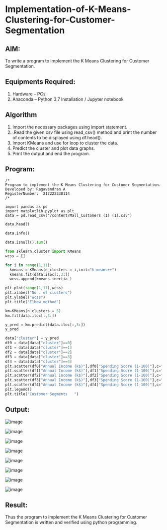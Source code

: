 # Implementation-of-K-Means-Clustering-for-Customer-Segmentation

## AIM:
To write a program to implement the K Means Clustering for Customer Segmentation.

## Equipments Required:
1. Hardware – PCs
2. Anaconda – Python 3.7 Installation / Jupyter notebook

## Algorithm
1. Import the necessary packages using import statement.
2. .Read the given csv file using read_csv() method and print the number of contents to be displayed using df.head().
3. Import KMeans and use for loop to cluster the data.
4. Predict the cluster and plot data graphs.
5. Print the output and end the program.

## Program:
```
/*
Program to implement the K Means Clustering for Customer Segmentation.
Developed by: Ragavendran A
RegisterNumber:  212222230114
/*

import pandas as pd
import matplotlib.pyplot as plt
data = pd.read_csv("/content/Mall_Customers (1) (1).csv")
```
```python
data.head()
```
```python
data.info()
```
```python
data.isnull().sum()
```
```python
from sklearn.cluster import KMeans
wcss = []
```
```python
for i in range(1,11):
  kmeans = KMeans(n_clusters = i,init="k-means++")
  kmeans.fit(data.iloc[:,3:])
  wcss.append(kmeans.inertia_)
```
```python
plt.plot(range(1,11),wcss)
plt.xlabel("No . of clusters")
plt.ylabel("wcss")
plt.title("Elbow method")
```
```python
km=KMeans(n_clusters = 5)
km.fit(data.iloc[:,3:])
```
```python
y_pred = km.predict(data.iloc[:,3:])
y_pred
```
```python
data["cluster"] = y_pred
df0 = data[data["cluster"]==0]
df1 = data[data["cluster"]==1]
df2 = data[data["cluster"]==2]
df3 = data[data["cluster"]==3]
df4 = data[data["cluster"]==4]
plt.scatter(df0["Annual Income (k$)"],df0["Spending Score (1-100)"],c="red",label="cluster0")
plt.scatter(df1["Annual Income (k$)"],df1["Spending Score (1-100)"],c="black",label="cluster1")
plt.scatter(df2["Annual Income (k$)"],df2["Spending Score (1-100)"],c="blue",label="cluster2")
plt.scatter(df3["Annual Income (k$)"],df3["Spending Score (1-100)"],c="green",label="cluster3")
plt.scatter(df4["Annual Income (k$)"],df4["Spending Score (1-100)"],c="magenta",label="cluster4")
plt.legend()
plt.title("Customer Segments   ")
```
## Output:

![image](https://github.com/KothaiKumar/Implementation-of-K-Means-Clustering-for-Customer-Segmentation/assets/121215739/d16401ee-0a7a-41c1-9da9-9a2b1d7023f8)

![image](https://github.com/KothaiKumar/Implementation-of-K-Means-Clustering-for-Customer-Segmentation/assets/121215739/3e762761-9fa8-428d-81f4-6513a227b86b)

![image](https://github.com/KothaiKumar/Implementation-of-K-Means-Clustering-for-Customer-Segmentation/assets/121215739/d6c2b1e5-5461-43a6-905a-4766fd44cc0c)

![image](https://github.com/KothaiKumar/Implementation-of-K-Means-Clustering-for-Customer-Segmentation/assets/121215739/dc1cc3ec-c98b-45cc-8644-7adc8890afac)

![image](https://github.com/KothaiKumar/Implementation-of-K-Means-Clustering-for-Customer-Segmentation/assets/121215739/c8bb3def-f5ff-42e8-a672-ef945fb09883)

![image](https://github.com/KothaiKumar/Implementation-of-K-Means-Clustering-for-Customer-Segmentation/assets/121215739/88f28979-9ebf-4376-b9ad-5fb06fdfe0cd)

![image](https://github.com/KothaiKumar/Implementation-of-K-Means-Clustering-for-Customer-Segmentation/assets/121215739/80f2b622-1a6b-422f-98df-75a32afe60b8)

![image](https://github.com/KothaiKumar/Implementation-of-K-Means-Clustering-for-Customer-Segmentation/assets/121215739/e458fc92-fb10-43e8-8376-c47dd8522dd2)

## Result:
Thus the program to implement the K Means Clustering for Customer Segmentation is written and verified using python programming.
